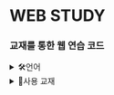 # WEB STUDY

### 교재를 통한 웹 연습 코드

<details>
<summary>
  🛠언어
</summary>
  <br>
  
![HTML](https://img.shields.io/badge/HTML5-E34F26?style=for-the-badge&logo=html5&logoColor=white) ![HTML](https://img.shields.io/badge/CSS3-1572B6?style=for-the-badge&logo=css3&logoColor=white) ![HTML](https://img.shields.io/badge/Javascript-F7DF1E?style=for-the-badge&logo=javascript&logoColor=white) 

</details>

<details>
<summary>
  📔사용 교재
</summary>
  <br>

![image](https://github.com/LMH9999/LMH_Web_Study/assets/145963633/20001b2b-d663-4cb3-a2f0-4c8178b8d663)


</details>
